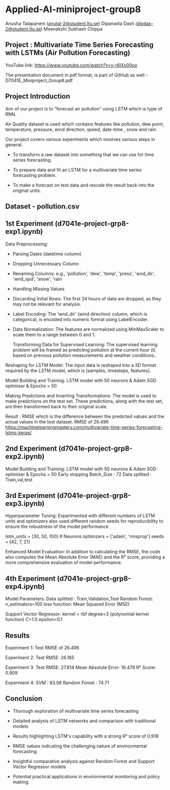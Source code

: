 # Applied-AI-miniproject-group8

Anusha Talapaneni (anutal-2@student.ltu.se)
Dipanwita Dash (dipdas-2@student.ltu.se)
Meenakshi Subhash Chippa

## Project : Multivariate Time Series Forecasting with LSTMs  (Air Pollution Forecasting)

YouTube link: https://www.youtube.com/watch?v=y-r6IXs00oo

The presentation document in pdf format, is part of GitHub as well - D7041E_Miniproject_Group8.pdf

## Project Introduction
Aim of our project is to “forecast air pollution” using LSTM which is type of RNN.

Air Quality dataset is used which contains features like  pollution, dew point, temperature, pressure, wind direction, speed, date-time , snow and rain.

Our project covers various experiments which involves various steps in general:

* To transform a raw dataset into something that we can use for time series forecasting.

* To prepare data and fit an LSTM for a multivariate time series forecasting problem.

* To make a forecast on test data and rescale the result back into the original units.

## Dataset - pollution.csv

## 1st Experiment (d7041e-project-grp8-exp1.ipynb)
Data Preprocessing:

* Parsing Dates (datetime column)
* Dropping Unnecessary Column
* Renaming Columns: e.g., 'pollution', 'dew', 'temp', 'press', 'wnd_dir', 'wnd_spd', 'snow', 'rain
* Handling Missing Values
* Discarding Initial Rows: The first 24 hours of data are dropped, as they may not be relevant for analysis.
* Label Encoding: The 'wnd_dir' (wind direction) column, which is categorical, is encoded into numeric format using LabelEncoder.
* Data Normalization: The features are normalized using MinMaxScaler to scale them to a range between 0 and 1.

	Transforming Data for Supervised Learning:
The supervised learning problem will be framed as predicting pollution at the current hour (t) based on previous pollution measurements and weather conditions..

Reshaping for LSTM Model: 
The input data is reshaped into a 3D format required by the LSTM model, which is [samples, timesteps, features].

Model Building and Training:
LSTM model with 50 neurons &  Adam SGD optimiser & Epochs = 50

Making Predictions and Inverting Transformations: 
The model is used to make predictions on the test set. These predictions, along with the test set, are then transformed back to their original scale.

Result : 
RMSE which is the difference between the predicted values and the actual values in the test dataset.
RMSE of 26.496
https://machinelearningmastery.com/multivariate-time-series-forecasting-lstms-keras/

## 2nd  Experiment (d7041e-project-grp8-exp2.ipynb)
Model Building and Training: 
LSTM model with 50 neurons &  Adam SGD optimiser & Epochs = 50
Early stopping
Batch_Size : 72
Data splitted : Train,val,test

## 3rd Experiment (d7041e-project-grp8-exp3.ipynb)
Hyperparameter Tuning:
Experimented  with different numbers of LSTM units and optimizers also used different random seeds for reproducibility to ensure the robustness of the model performance
 
lstm_units = [30, 50, 100] # Neurons
optimizers = ['adam', 'rmsprop']
seeds = [42, 7, 21]

Enhanced Model Evaluation:
 In addition to calculating the RMSE, the code also computes the Mean Absolute Error (MAE) and the R² score, providing a more comprehensive evaluation of model performance.

## 4th Experiment (d7041e-project-grp8-exp4.ipynb)
Model Parameters:
Data splitted : Train,Validation,Test
Random Forest:
n_estimators=100
loss function: Mean Squared Error (MSE)

Support Vector Regressor:
	kernel  = rbf
	degree=3 (polynomial kernel function)
	C=1.0
	epsilon=0.1

## Results

Experiment 1: Test RMSE of 26.496

Experiment 2: Test RMSE: 26.185

Experiment 3: Test RMSE: 27.814
                  Mean Absolute Error: 16.479 
                  R² Score: 0.909
                       
Experiment 4: SVM : 83.06
                  Random Forest :  74.71

## Conclusion
* Thorough exploration of multivariate time series forecasting

* Detailed analysis of LSTM networks and comparison with traditional models

* Results highlighting LSTM's capability with a strong R² score of 0.918

* RMSE values indicating the challenging nature of environmental forecasting

* Insightful comparative analysis against Random Forest and Support Vector Regressor models

* Potential practical applications in environmental monitoring and policy making.

